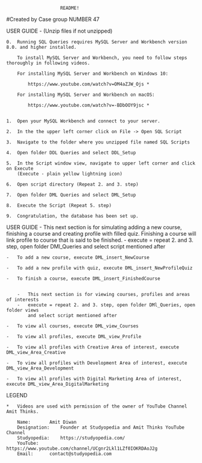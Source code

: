 						README!
#Created by Case group NUMBER 47

USER GUIDE 	- 	(Unzip files if not unzipped)
	
	0.	Running SQL Queries requires MySQL Server and Workbench version 8.0. and higher installed.
		
		To install MySQL Server and Workbench, you need to follow steps thoroughly in following videos.

		For installing MySQL Server and Workbench on Windows 10:
		
			https://www.youtube.com/watch?v=OM4aZJW_Ojs	*
	
		For installing MySQL Server and Workbench on macOS:

			https://www.youtube.com/watch?v=-BDbOOY9jsc	*


	1.	Open your MySQL Workbench and connect to your server.

	2.	In the the upper left corner click on File -> Open SQL Script

	3.	Navigate to the folder where you unzipped file named SQL Scripts 

	4.	Open folder DDL Queries and select DDL_Setup

	5.	In the Script window view, navigate to upper left corner and click on Execute
		(Execute - plain yellow lightning icon)

	6.	Open script directory (Repeat 2. and 3. step)

	7.	Open folder DML Queries and select DML_Setup

	8.	Execute the Script (Repeat 5. step)

	9.	Congratulation, the database has been set up.


USER GUIDE 	- 	This next section is for simulating adding a new course, finishing a course
			and creating profile with filled quiz. Finishing a course will link profile to
			course that is said to be finished.
		-	execute = repeat 2. and 3. step, open folder DMl_Queries and select script
			mentioned after

	-	To add a new course, execute DML_insert_NewCourse

	-	To add a new profile with quiz, execute DML_insert_NewProfileQuiz

	-	To finish a course, execute DML_insert_FinishedCourse


		-	This next section is for viewing courses, profiles and areas of interests
		-	execute = repeat 2. and 3. step, open folder DMl_Queries, open folder views
			and select script mentioned after
	
	-	To view all courses, execute DML_view_Courses

	-	To view all profiles, execute DML_view_Profile

	-	To view all profiles with Creative Area of interest, execute DML_view_Area_Creative

	-	To view all profiles with Development Area of interest, execute DML_view_Area_Development

	-	To view all profiles with Digital Marketing Area of interest, execute DML_view_Area_DigitalMarketing


LEGEND

	*	Videos are used with permission of the owner of YouTube Channel Amit Thinks.
		
		Name: 		Amit Diwan
		Designation:	Founder at Studyopedia and Amit Thinks YouTube Channel
		Studyopedia:	https://studyopedia.com/
		YouTube:	https://www.youtube.com/channel/UCgnr2Lkl1LZf0IOKRDAoJ2g
		Email: 		contact@studyopedia.com